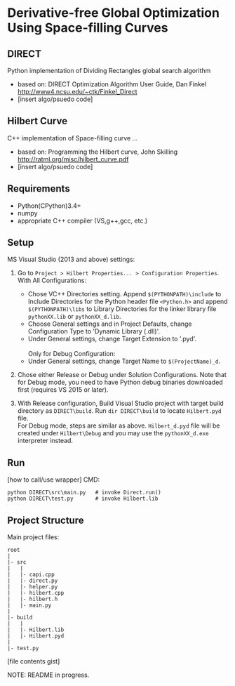 # Derivative-free Global Optimization Using Space-filling Curves
## DIRECT
Python implementation of Dividing Rectangles global search algorithm
- based on: DIRECT Optimization Algorithm User Guide, Dan Finkel <br />
  http://www4.ncsu.edu/~ctk/Finkel_Direct
- [insert algo/psuedo code]

## Hilbert Curve
C++ implementation of Space-filling curve ...
- based on: Programming the Hilbert curve, John Skilling <br />
  http://ratml.org/misc/hilbert_curve.pdf
- [insert algo/psuedo code]


## Requirements
- Python(CPython)3.4+
- numpy
- appropriate C++ compiler (VS,g++,gcc, etc.)

## Setup
MS Visual Studio (2013 and above) settings:
1. Go to `Project > Hilbert Properties... > Configuration Properties`. With All Configurations:
   - Chose VC++ Directories setting. Append `$(PYTHONPATH)\include` to Include Directories for the Python header file `<Python.h>` and append `$(PYTHONPATH)\libs` to Library Directories for the linker library file `pythonXX.lib` or `pythonXX_d.lib`.
   - Choose General settings and in Project Defaults, change Configuration Type to 'Dynamic Library (.dll)'.
   - Under General settings, change Target Extension to '.pyd'. 
   <br /><br />
   Only for Debug Configuration:
   - Under General settings, change Target Name to `$(ProjectName)_d`.

2. Chose either Release or Debug under Solution Configurations. Note that for Debug mode, you need to have Python debug binaries downloaded first (requires VS 2015 or later).

3. With Release configuration, Build Visual Studio project with target build directory as `DIRECT\build`. Run `dir DIRECT\build` to locate `Hilbert.pyd` file. <br />
   For Debug mode, steps are similar as above. `Hilbert_d.pyd` file will be created under `Hilbert\Debug` and you may use the `pythonXX_d.exe` interpreter instead.

## Run
[how to call/use wrapper]
CMD:
```Shell
python DIRECT\src\main.py	# invoke Direct.run()
python DIRECT\test.py		# invoke Hilbert.lib
```

## Project Structure
Main project files:
```
root
|
|- src
|	|
|	|- capi.cpp
|	|- direct.py
|	|- helper.py
|	|- hilbert.cpp
|	|- hilbert.h
|	|- main.py
|
|- build
|	|
|	|- Hilbert.lib
|	|- Hilbert.pyd
|
|- test.py
```
[file contents gist]

NOTE: README in progress.
